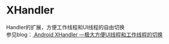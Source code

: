 # XHandler
Handler的扩展，方便工作线程和UI线程的自由切换 <br/>
参见blog：[ Android XHandler —极大方便UI线程和工作线程的切换](http://blog.csdn.net/dhl91604/article/details/74420602)

